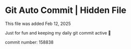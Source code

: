 # Git Auto Commit | Hidden File

This file was added Feb 12, 2025

Just for fun and keeping my daily git commit active 🤪

commit number: 158838
